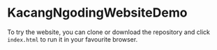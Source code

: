 # KacangNgodingWebsiteDemo

To try the website, you can clone or download the repository and click `index.html` to run it in your favourite browser.
